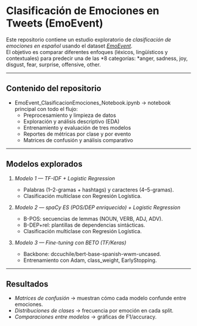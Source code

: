 # Clasificación de Emociones en Tweets (EmoEvent)

Este repositorio contiene un estudio exploratorio de *clasificación de emociones en español* usando el dataset [*EmoEvent*](https://github.com/fmplaza/EmoEvent/tree/master/splits).  
El objetivo es comparar diferentes enfoques (léxicos, lingüísticos y contextuales) para predecir una de las *8 categorías: *anger, sadness, joy, disgust, fear, surprise, offensive, other.

---

## Contenido del repositorio

- EmoEvent_ClasificacionEmociones_Notebook.ipynb → notebook principal con todo el flujo:
  - Preprocesamiento y limpieza de datos
  - Exploración y análisis descriptivo (EDA)
  - Entrenamiento y evaluación de tres modelos
  - Reportes de métricas por clase y por evento
  - Matrices de confusión y análisis comparativo
---

## Modelos explorados

1. *Modelo 1 — TF-IDF + Logistic Regression*  
   - Palabras (1–2-gramas + hashtags) y caracteres (4–5-gramas).  
   - Clasificación multiclase con Regresión Logística.

2. *Modelo 2 — spaCy ES (POS/DEP enriquecido) + Logistic Regression*  
   - B-POS: secuencias de lemmas (NOUN, VERB, ADJ, ADV).  
   - B-DEP+rel: plantillas de dependencias sintácticas.  
   - Clasificación multiclase con Regresión Logística.

3. *Modelo 3 — Fine-tuning con BETO (TF/Keras)*  
   - Backbone: dccuchile/bert-base-spanish-wwm-uncased.  
   - Entrenamiento con Adam, class_weight, EarlyStopping.  

---

## Resultados
- *Matrices de confusión* → muestran cómo cada modelo confunde entre emociones.  
- *Distribuciones de clases* → frecuencia por emoción en cada split.  
- *Comparaciones entre modelos* → gráficas de F1/accuracy.  

